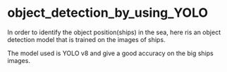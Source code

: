 # object_detection_by_using_YOLO
In order to identify the object position(ships) in the sea, here ris an object detection model that is trained on the images of ships.

The model used is YOLO v8 and give a good accuracy on the big ships images.

